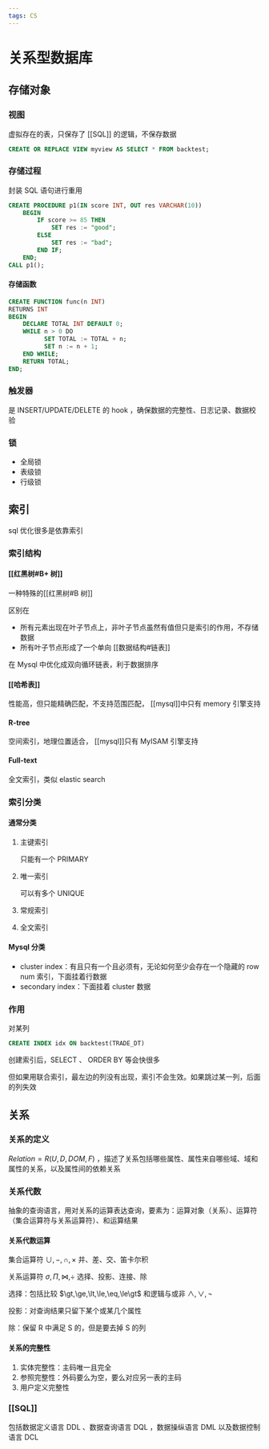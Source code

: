 ```yaml
---
tags: CS
---
```

# 关系型数据库

## 存储对象

### 视图

虚拟存在的表，只保存了 [[SQL]] 的逻辑，不保存数据

```sql
CREATE OR REPLACE VIEW myview AS SELECT * FROM backtest;
```

### 存储过程

封装 SQL 语句进行重用

```sql
CREATE PROCEDURE p1(IN score INT, OUT res VARCHAR(10))
    BEGIN
        IF score >= 85 THEN
            SET res := "good";
        ELSE
            SET res := "bad";
        END IF;
    END;
CALL p1();
```

#### 存储函数

```sql
CREATE FUNCTION func(n INT)
RETURNS INT
BEGIN
    DECLARE TOTAL INT DEFAULT 0;
    WHILE n > 0 DO
          SET TOTAL := TOTAL + n;
          SET n := n + 1;
    END WHILE;
    RETURN TOTAL;
END;
```

### 触发器

是 INSERT/UPDATE/DELETE 的 hook ，确保数据的完整性、日志记录、数据校验

### 锁

- 全局锁
- 表级锁
- 行级锁

## 索引

sql 优化很多是依靠索引

### 索引结构

#### [[红黑树#B+ 树]]

一种特殊的[[红黑树#B 树]]

区别在

- 所有元素出现在叶子节点上，非叶子节点虽然有值但只是索引的作用，不存储数据
- 所有叶子节点形成了一个单向 [[数据结构#链表]]

在 Mysql 中优化成双向循环链表，利于数据排序

#### [[哈希表]]

性能高，但只能精确匹配，不支持范围匹配， [[mysql]]中只有 memory 引擎支持

#### R-tree

空间索引，地理位置适合， [[mysql]]只有 MyISAM 引擎支持

#### Full-text

全文索引，类似 elastic search

### 索引分类

#### 通常分类

1. 主键索引

    只能有一个 PRIMARY

2. 唯一索引

    可以有多个 UNIQUE

3. 常规索引

4. 全文索引

#### Mysql 分类

- cluster index：有且只有一个且必须有，无论如何至少会存在一个隐藏的 row num 索引，下面挂着行数据
- secondary index：下面挂着 cluster 数据

### 作用

对某列

```sql
CREATE INDEX idx ON backtest(TRADE_DT)
```

创建索引后，SELECT 、 ORDER BY 等会快很多

但如果用联合索引，最左边的列没有出现，索引不会生效。如果跳过某一列，后面的列失效

## 关系

### 关系的定义

$Relation=R(U,D,DOM,F)$ ，描述了关系包括哪些属性、属性来自哪些域、域和属性的关系，以及属性间的依赖关系

### 关系代数

抽象的查询语言，用对关系的运算表达查询，要素为：运算对象（关系）、运算符（集合运算符与关系运算符）、和运算结果

#### 关系代数运算

集合运算符 $\cup,-,\cap,\times$ 并、差、交、笛卡尔积

关系运算符 $\sigma,\Pi,\Join,\div$ 选择、投影、连接、除

选择：包括比较 $\gt,\ge,\lt,\le,\eq,\le\gt$ 和逻辑与或非 $\land, \lor, \neg$

投影：对查询结果只留下某个或某几个属性

除：保留 R 中满足 S 的，但是要去掉 S 的列

#### 关系的完整性

1. 实体完整性：主码唯一且完全
2. 参照完整性：外码要么为空，要么对应另一表的主码
3. 用户定义完整性

### [[SQL]]

包括数据定义语言 DDL 、数据查询语言 DQL ，数据操纵语言 DML 以及数据控制语言 DCL
